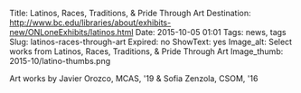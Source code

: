 Title: Latinos, Races, Traditions, & Pride Through Art
Destination: http://www.bc.edu/libraries/about/exhibits-new/ONLoneExhibits/latinos.html
Date: 2015-10-05 01:01 
Tags: news, tags 
Slug: latinos-races-through-art 
Expired: no
ShowText: yes
Image_alt: Select works from Latinos, Races, Traditions, & Pride Through Art
Image_thumb: 2015-10/latino-thumbs.png

Art works by Javier Orozco, MCAS, '19 & Sofia Zenzola, CSOM, '16
